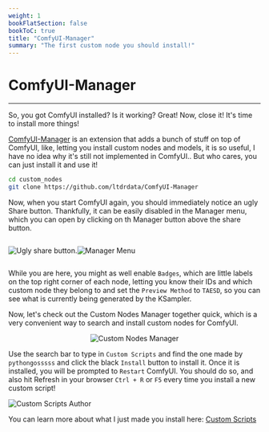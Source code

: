 ```yaml
---
weight: 1
bookFlatSection: false
bookToC: true
title: "ComfyUI-Manager"
summary: "The first custom node you should install!"
---
```


<!--markdownlint-disable MD025 MD033 MD038 -->

# ComfyUI-Manager

---

So, you got ComfyUI installed? Is it working? Great! Now, close it! It's time to install more things!

[ComfyUI-Manager](https://github.com/ltdrdata/ComfyUI-Manager) is an extension that adds a bunch of stuff on top of ComfyUI, like, letting you install custom nodes and models, it is so useful, I have no idea why it's still not implemented in ComfyUI.. But who cares, you can just install it and use it!

```bash
cd custom_nodes
git clone https://github.com/ltdrdata/ComfyUI-Manager
```

Now, when you start ComfyUI again, you should immediately notice an ugly Share button. Thankfully, it can be easily disabled in the Manager menu, which you can open by clicking on th Manager button above the share button.

<div style="display: flex;">

![Ugly share button.](/images/comfyui/ugly_share_button.png)

![Manager Menu](/images/comfyui/manager_menu_share.png)

</div>

While you are here, you might as well enable `Badges`, which are little labels on the top right corner of each node, letting you know their IDs and which custom node they belong to and set the `Preview Method` to `TAESD`, so you can see what is currently being generated by the KSampler.

Now, let's check out the Custom Nodes Manager together quick, which is a very convenient way to search and install custom nodes for ComfyUI.

<div style="text-align: center;">

![Custom Nodes Manager](/images/comfyui/custom_nodes_manager.png)

</div>

Use the search bar to type in `Custom Scripts` and find the one made by `pythongosssss` and click the black `Install` button to install it. Once it is installed, you will be prompted to `Restart` ComfyUI. You should do so, and also hit Refresh in your browser `Ctrl + R` or `F5` every time you install a new custom script!

![Custom Scripts Author](/images/comfyui/custom_scripts_author.png)

You can learn more about what I just made you install here: [Custom Scripts](/docs/yiff_toolkit/comfyui/ComfyUI-Custom-Scripts/)
